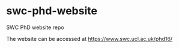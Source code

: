 # swc-phd-website
SWC PhD website repo

The website can be accessed at https://www.swc.ucl.ac.uk/phd16/